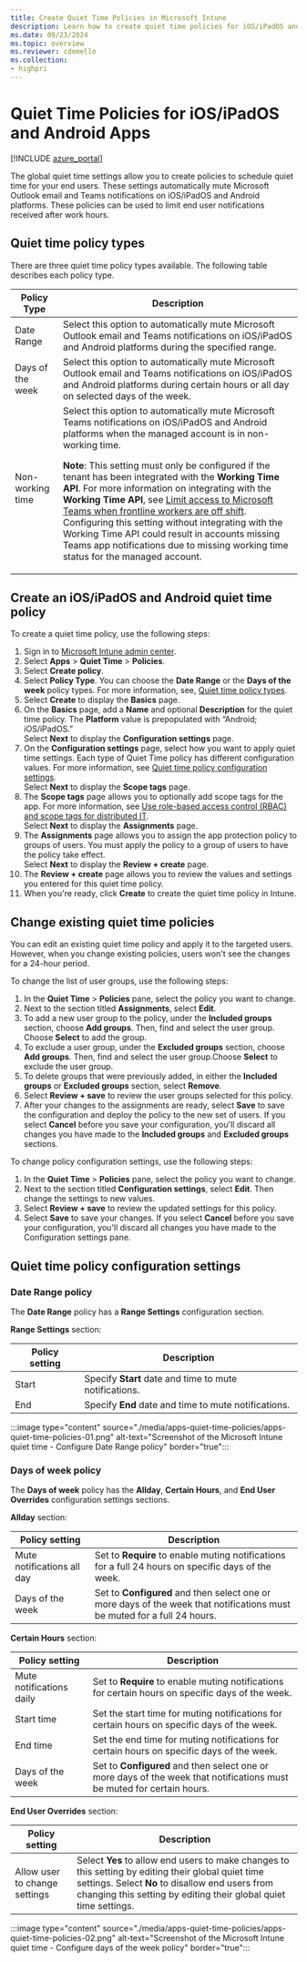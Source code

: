 ```yaml
---
title: Create Quiet Time Policies in Microsoft Intune
description: Learn how to create quiet time policies for iOS/iPadOS and Android apps.
ms.date: 09/23/2024
ms.topic: overview
ms.reviewer: cdemello
ms.collection:
- highpri
---
```


# Quiet Time Policies for iOS/iPadOS and Android Apps

[!INCLUDE [azure_portal](../includes/azure_portal.md)]

The global quiet time settings allow you to create policies to schedule quiet time for your end users. These settings automatically mute Microsoft Outlook email and Teams notifications on iOS/iPadOS and Android platforms. These policies can be used to limit end user notifications received after work hours.

## Quiet time policy types

There are three quiet time policy types available. The following table describes each policy type.

|      Policy Type     |      Description     |
|---|---|
|     Date Range    |     Select this option to automatically mute Microsoft Outlook  email and Teams notifications on iOS/iPadOS and Android platforms during the   specified range.    |
|     Days of the week    |     Select this option to automatically mute Microsoft Outlook   email and Teams notifications on iOS/iPadOS and Android platforms during   certain hours or all day on selected days of the week.    |
|     Non-working time     | Select this option to automatically mute Microsoft Teams notifications on iOS/iPadOS and Android platforms when the managed account is in non-working time.<p>**Note**: This setting must only be configured if the tenant has been integrated with the **Working Time API**. For more information on integrating with the **Working Time API**, see [Limit access to Microsoft Teams when frontline workers are off shift](/microsoft-365/frontline/flw-working-time). Configuring this setting without integrating with the Working Time API could result in accounts missing Teams app notifications due to missing working time status for the managed account.      |

## Create an iOS/iPadOS and Android quiet time policy

To create a quiet time policy, use the following steps:

1. Sign in to [Microsoft Intune admin center](https://go.microsoft.com/fwlink/?linkid=2109431).
2. Select **Apps** > **Quiet Time** > **Policies**.
3. Select **Create policy**.
4. Select **Policy Type**. You can choose the **Date Range** or the **Days of the week** policy types. For more information, see, [Quiet time policy types](#quiet-time-policy-types).
5. Select **Create** to display the **Basics** page.
6. On the **Basics** page, add a **Name** and optional **Description** for the quiet time policy. The **Platform** value is prepopulated with “Android; iOS/iPadOS.”<br>Select **Next** to display the **Configuration settings** page.
7. On the **Configuration settings** page, select how you want to apply quiet time settings. Each type of Quiet Time policy has different configuration values. For more information, see [Quiet time policy configuration settings](#quiet-time-policy-configuration-settings).<br>Select **Next** to display the **Scope tags** page.
8. The **Scope tags** page allows you to optionally add scope tags for the app. For more information, see [Use role-based access control (RBAC) and scope tags for distributed IT](../fundamentals/scope-tags.md).<br>Select **Next** to display the **Assignments** page.
9. The **Assignments** page allows you to assign the app protection policy to groups of users. You must apply the policy to a group of users to have the policy take effect.<br>Select **Next** to display the **Review + create** page.
10. The **Review + create** page allows you to review the values and settings you entered for this quiet time policy.
12. When you're ready, click **Create** to create the quiet time policy in Intune.

## Change existing quiet time policies

You can edit an existing quiet time policy and apply it to the targeted users. However, when you change existing policies, users won't see the changes for a 24-hour period.

To change the list of user groups, use the following steps:

1. In the **Quiet Time** > **Policies** pane, select the policy you want to change.
2. Next to the section titled **Assignments**, select **Edit**.
3. To add a new user group to the policy, under the **Included groups** section, choose **Add groups**. Then, find and select the user group. Choose **Select** to add the group.
4. To exclude a user group, under the **Excluded groups** section, choose **Add groups**. Then, find and select the user group.Choose **Select** to exclude the user group.
5. To delete groups that were previously added, in either the **Included groups** or **Excluded groups** section, select **Remove**.
6. Select **Review + save** to review the user groups selected for this policy.
7. After your changes to the assignments are ready, select **Save** to save the configuration and deploy the policy to the new set of users. If you select **Cancel** before you save your configuration, you'll discard all changes you have made to the **Included groups** and **Excluded groups** sections.

To change policy configuration settings, use the following steps:

1. In the **Quiet Time** > **Policies** pane, select the policy you want to change.
2. Next to the section titled **Configuration settings**, select **Edit**. Then change the settings to new values.
3. Select **Review + save** to review the updated settings for this policy.
4. Select **Save** to save your changes. If you select **Cancel** before you save your configuration, you'll discard all changes you have made to the Configuration settings pane.

## Quiet time policy configuration settings

### Date Range policy

The **Date Range** policy has a **Range Settings** configuration section.

**Range Settings** section:

|      Policy setting     |      Description     |
|---|---|
|    Start   |     Specify **Start** date and time to mute notifications.    |
|    End   |     Specify **End** date and time to mute notifications.    |

:::image type="content" source="./media/apps-quiet-time-policies/apps-quiet-time-policies-01.png" alt-text="Screenshot of the Microsoft Intune quiet time - Configure Date Range policy" border="true":::

### Days of week policy

The **Days of week** policy has the **Allday**, **Certain Hours**, and **End User Overrides** configuration settings sections.

**Allday** section:

|      Policy setting     |      Description     |
|---|---|
|     Mute notifications all day    |     Set to **Require** to enable muting notifications for a full 24 hours on specific days of the week.    |
|     Days of the week    |     Set to **Configured** and then select one or more days of the week that notifications must be muted for a full 24 hours.    |

**Certain Hours** section:

|      Policy setting     |      Description     |
|---|---|
|     Mute notifications daily    |     Set to **Require** to enable muting notifications for certain hours on specific days of the week.    |
|     Start time    |     Set the start time for muting notifications for certain        hours on specific days of the week.    |
|     End time    |     Set the end time for muting notifications for certain hours on specific days of the week.    |
|     Days of the week    |     Set to **Configured** and then select one or more days of the week that notifications must be muted for certain hours.    |

**End User Overrides** section:

|      Policy setting     |      Description     |
|---|---|
|     Allow user to change settings    |     Select **Yes** to allow end users to make changes to this setting by editing their global quiet time settings. Select **No** to disallow end users from changing this setting by editing their global quiet time settings.   |

:::image type="content" source="./media/apps-quiet-time-policies/apps-quiet-time-policies-02.png" alt-text="Screenshot of the Microsoft Intune quiet time - Configure days of the week policy" border="true":::

